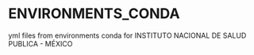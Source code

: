 # ENVIRONMENTS_CONDA
yml files from environments conda for INSTITUTO NACIONAL DE SALUD PUBLICA - MÉXICO
